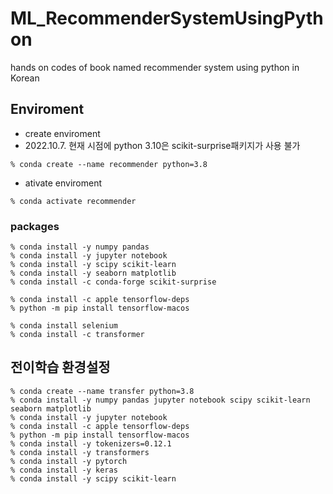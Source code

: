 # ML_RecommenderSystemUsingPython
hands on codes of book named recommender system using python in Korean

## Enviroment
 - create enviroment
 - 2022.10.7. 현재 시점에 python 3.10은 scikit-surprise패키지가 사용 불가
```
% conda create --name recommender python=3.8
```
 - ativate enviroment
```
% conda activate recommender
```
### packages
```
% conda install -y numpy pandas
% conda install -y jupyter notebook
% conda install -y scipy scikit-learn
% conda install -y seaborn matplotlib
% conda install -c conda-forge scikit-surprise

% conda install -c apple tensorflow-deps
% python -m pip install tensorflow-macos

% conda install selenium
% conda install -c transformer
```


## 전이학습 환경설정
```
% conda create --name transfer python=3.8
% conda install -y numpy pandas jupyter notebook scipy scikit-learn seaborn matplotlib
% conda install -y jupyter notebook
% conda install -c apple tensorflow-deps
% python -m pip install tensorflow-macos
% conda install -y tokenizers=0.12.1
% conda install -y transformers
% conda install -y pytorch
% conda install -y keras
% conda install -y scipy scikit-learn
```
